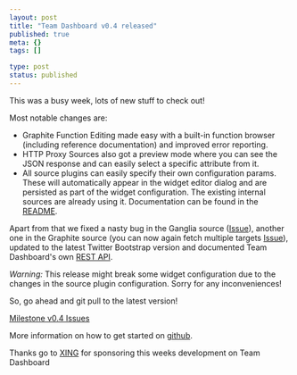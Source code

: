```yaml
---
layout: post
title: "Team Dashboard v0.4 released"
published: true
meta: {}
tags: []

type: post
status: published
---
```


This was a busy week, lots of new stuff to check out!

Most notable changes are:

* Graphite Function Editing made easy with a built-in function browser (including reference documentation) and improved error reporting.
* HTTP Proxy Sources also got a preview mode where you can see the JSON response and can easily select a specific attribute from it.
* All source plugins can easily specify their own configuration params. These will automatically appear in the widget editor dialog and are persisted as part of the widget configuration. The existing internal sources are already using it. Documentation can be found in the [README](https://github.com/fdietz/team_dashboard).

Apart from that we fixed a nasty bug in the Ganglia source ([Issue](https://github.com/fdietz/team_dashboard/issues/15)), another one in the Graphite source (you can now again fetch multiple targets [Issue](https://github.com/fdietz/team_dashboard/issues/4)), updated to the latest Twitter Bootstrap version and documented Team Dashboard's own [REST API](https://github.com/fdietz/team_dashboard).

_Warning:_ This release might break some widget configuration due to the changes in the source plugin configuration. Sorry for any inconveniences!

So, go ahead and git pull to the latest version!

[Milestone v0.4 Issues](https://github.com/fdietz/team_dashboard/issues?milestone=2&state=closed)

More information on how to get started on [github](https://github.com/fdietz/team_dashboard).

Thanks go to [XING](http://www.xing.com) for sponsoring this weeks development on Team Dashboard
